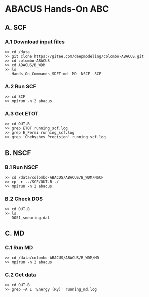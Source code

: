 # ABACUS Hands-On ABC

## A. SCF

### A.1 Download input files
```
>> cd /data
>> git clone https://gitee.com/deepmodeling/colombo-ABACUS.git
>> cd colombo-ABACUS
>> cd ABACUS/B_WDM
>> ls
   Hands_On_Commands_SDFT.md  MD  NSCF  SCF
```

### A.2 Run SCF
```
>> cd SCF
>> mpirun -n 2 abacus
```

### A.3 Get ETOT
```
>> cd OUT.B
>> grep ETOT running_scf.log    
>> grep E_Fermi running_scf.log 
>> grep 'Chebyshev Precision' running_scf.log
```

## B. NSCF

### B.1 Run NSCF
```
>> cd /data/colombo-ABACUS/ABACUS/B_WDM/NSCF
>> cp -r ../SCF/OUT.B ./
>> mpirun -n 2 abacus
```

### B.2 Check DOS
```
>> cd OUT.B
>> ls
   DOS1_smearing.dat
```

## C. MD

### C.1 Run MD
```
>> cd /data/colombo-ABACUS/ABACUS/B_WDM/MD
>> mpirun -n 2 abacus
```

### C.2 Get data
```
>> cd OUT.B
>> grep -A 1 'Energy (Ry)' running_md.log
```
